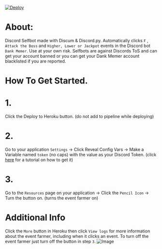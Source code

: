 [![Deploy](https://www.herokucdn.com/deploy/button.svg)](https://heroku.com/deploy)
# About:
Discord Selfbot made with Discum & Discord.py. 
Automatically clicks `F` , `Attack the Boss` and `Higher, Lower or Jackpot` events in the Discord bot `Dank Memer`. 
Use at your own risk. Selfbots are against Discords ToS and can get your account banned or you can get your Dank Memer account blacklisted if you are reported. 
# How To Get Started.
# 1.
Click the Deploy to Heroku button. (do not add to pipeline while deploying)
# 2.
Go to your application `Settings` -> Click Reveal Config Vars -> Make a Variable named `token` (no caps) with the value as your Discord Token. (click [here](https://www.youtube.com/watch?v=YEgFvgg7ZPI) for a tutorial on how to get it)
# 3.
Go to the `Resources` page on your application -> Click the `Pencil Icon` -> Turn the button on. (turns the event farmer on)
# Additional Info
Click the `More` button in Heroku then click `View logs` for more information about the event farmer, including when it clicks an event. To turn off the event farmer just turn off the button in step `3`.
![Image](https://github.com/vincicord/DankMemerEventFarmer/blob/248c078864669ceeb7fc4dce870c575b2b14e80c/ballin.jpg)
